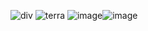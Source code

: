 ![div](https://i.imgur.com/n1oCvyI.png)
   ![terra](https://i.imgur.com/uV72TeM.png)
![image](https://github.com/user-attachments/assets/994dacd8-14e5-4aa2-a8b6-138dd5bdc7f8)![image](https://github.com/user-attachments/assets/37a368ee-e1df-4615-bfba-9fd1266548d1)

